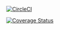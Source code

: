 [![CircleCI](https://dl.circleci.com/status-badge/img/gh/ba-lambert/My-Brand/tree/nodejs-api.svg?style=svg)](https://dl.circleci.com/status-badge/redirect/gh/ba-lambert/My-Brand/tree/nodejs-api)

[![Coverage Status](https://coveralls.io/repos/github/ba-lambert/My-Brand/badge.svg?branch=nodejs-api)](https://coveralls.io/github/ba-lambert/My-Brand?branch=nodejs-api)